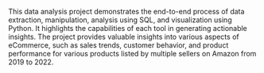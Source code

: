 This data analysis project demonstrates the end-to-end process of data extraction, manipulation, analysis using SQL, and visualization using Python. It highlights the capabilities of each tool in generating actionable insights. The project provides valuable insights into various aspects of eCommerce, such as sales trends, customer behavior, and product performance for various products listed by multiple sellers on Amazon from 2019 to 2022.